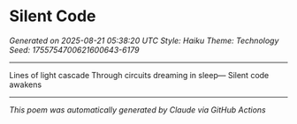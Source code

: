 # Silent Code

*Generated on 2025-08-21 05:38:20 UTC*
*Style: Haiku*
*Theme: Technology*
*Seed: 1755754700621600643-6179*

---

Lines of light cascade
Through circuits dreaming in sleep—
Silent code awakens

---

*This poem was automatically generated by Claude via GitHub Actions*